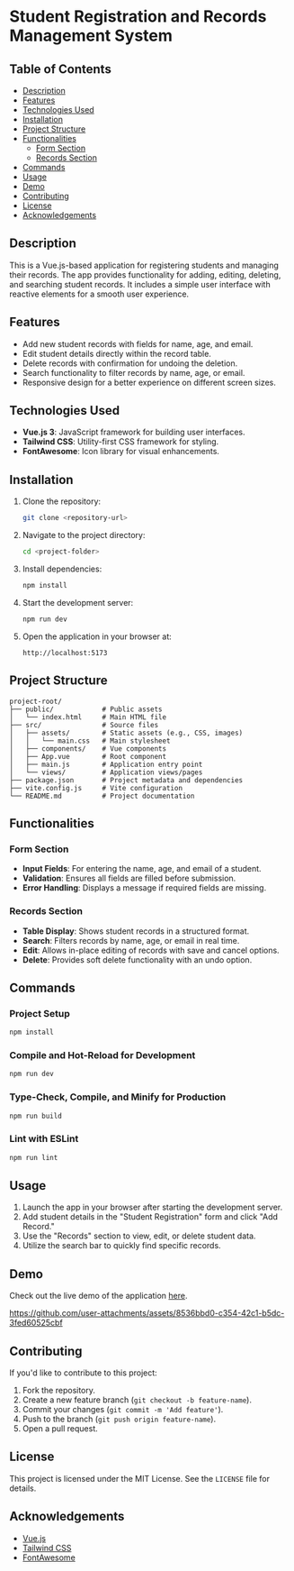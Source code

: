 # Student Registration and Records Management System

## Table of Contents
- [Description](#description)
- [Features](#features)
- [Technologies Used](#technologies-used)
- [Installation](#installation)
- [Project Structure](#project-structure)
- [Functionalities](#functionalities)
  - [Form Section](#form-section)
  - [Records Section](#records-section)
- [Commands](#commands)
- [Usage](#usage)
- [Demo](#demo)
- [Contributing](#contributing)
- [License](#license)
- [Acknowledgements](#acknowledgements)

## Description
This is a Vue.js-based application for registering students and managing their records. The app provides functionality for adding, editing, deleting, and searching student records. It includes a simple user interface with reactive elements for a smooth user experience.

## Features
- Add new student records with fields for name, age, and email.
- Edit student details directly within the record table.
- Delete records with confirmation for undoing the deletion.
- Search functionality to filter records by name, age, or email.
- Responsive design for a better experience on different screen sizes.

## Technologies Used
- **Vue.js 3**: JavaScript framework for building user interfaces.
- **Tailwind CSS**: Utility-first CSS framework for styling.
- **FontAwesome**: Icon library for visual enhancements.

## Installation

1. Clone the repository:
   ```bash
   git clone <repository-url>
   ```

2. Navigate to the project directory:
   ```bash
   cd <project-folder>
   ```

3. Install dependencies:
   ```bash
   npm install
   ```

4. Start the development server:
   ```bash
   npm run dev
   ```

5. Open the application in your browser at:
   ```
   http://localhost:5173
   ```

## Project Structure

```
project-root/
├── public/            # Public assets
│   └── index.html     # Main HTML file
├── src/               # Source files
│   ├── assets/        # Static assets (e.g., CSS, images)
│   │   └── main.css   # Main stylesheet
│   ├── components/    # Vue components
│   ├── App.vue        # Root component
│   ├── main.js        # Application entry point
│   └── views/         # Application views/pages
├── package.json       # Project metadata and dependencies
├── vite.config.js     # Vite configuration
└── README.md          # Project documentation
```

## Functionalities

### Form Section
- **Input Fields**: For entering the name, age, and email of a student.
- **Validation**: Ensures all fields are filled before submission.
- **Error Handling**: Displays a message if required fields are missing.

### Records Section
- **Table Display**: Shows student records in a structured format.
- **Search**: Filters records by name, age, or email in real time.
- **Edit**: Allows in-place editing of records with save and cancel options.
- **Delete**: Provides soft delete functionality with an undo option.

## Commands

### Project Setup
```bash
npm install
```

### Compile and Hot-Reload for Development
```bash
npm run dev
```

### Type-Check, Compile, and Minify for Production
```bash
npm run build
```

### Lint with ESLint
```bash
npm run lint
```

## Usage

1. Launch the app in your browser after starting the development server.
2. Add student details in the "Student Registration" form and click "Add Record."
3. Use the "Records" section to view, edit, or delete student data.
4. Utilize the search bar to quickly find specific records.

## Demo
Check out the live demo of the application [here](#).

https://github.com/user-attachments/assets/8536bbd0-c354-42c1-b5dc-3fed60525cbf

## Contributing

If you'd like to contribute to this project:
1. Fork the repository.
2. Create a new feature branch (`git checkout -b feature-name`).
3. Commit your changes (`git commit -m 'Add feature'`).
4. Push to the branch (`git push origin feature-name`).
5. Open a pull request.

## License
This project is licensed under the MIT License. See the `LICENSE` file for details.

## Acknowledgements
- [Vue.js](https://vuejs.org/)
- [Tailwind CSS](https://tailwindcss.com/)
- [FontAwesome](https://fontawesome.com/)
```
